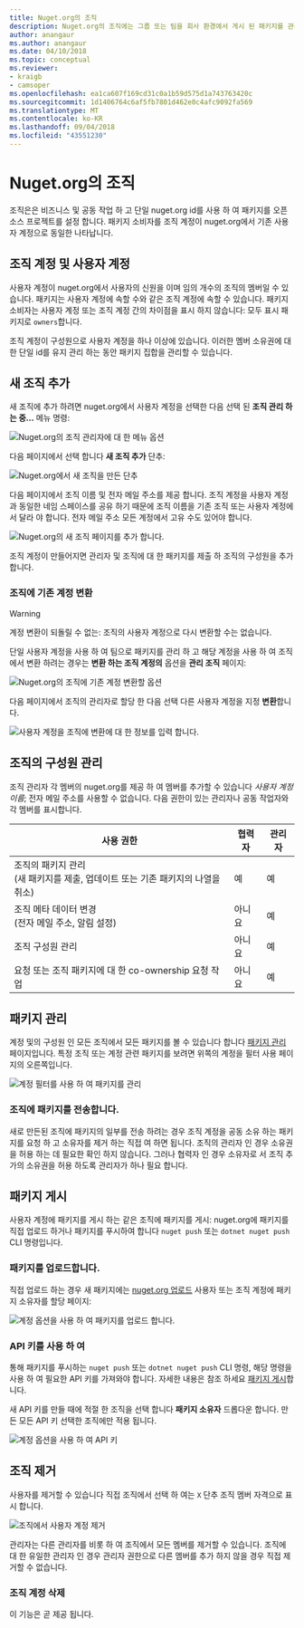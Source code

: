 ```yaml
---
title: Nuget.org의 조직
description: Nuget.org의 조직에는 그룹 또는 팀을 회사 환경에서 게시 된 패키지를 관리할 수 있습니다.
author: anangaur
ms.author: anangaur
ms.date: 04/10/2018
ms.topic: conceptual
ms.reviewer:
- kraigb
- camsoper
ms.openlocfilehash: ea1ca607f169cd31c0a1b59d575d1a743763420c
ms.sourcegitcommit: 1d1406764c6af5fb7801d462e0c4afc9092fa569
ms.translationtype: MT
ms.contentlocale: ko-KR
ms.lasthandoff: 09/04/2018
ms.locfileid: "43551230"
---
```

# <a name="organization-on-nugetorg"></a>Nuget.org의 조직

조직은은 비즈니스 및 공동 작업 하 고 단일 nuget.org id를 사용 하 여 패키지를 오픈 소스 프로젝트를 설정 합니다. 패키지 소비자를 조직 계정이 nuget.org에서 기존 사용자 계정으로 동일한 나타납니다.

## <a name="user-accounts-vs-organization-accounts"></a>조직 계정 및 사용자 계정

사용자 계정이 nuget.org에서 사용자의 신원을 이며 임의 개수의 조직의 멤버일 수 있습니다. 패키지는 사용자 계정에 속할 수와 같은 조직 계정에 속할 수 있습니다. 패키지 소비자는 사용자 계정 또는 조직 계정 간의 차이점을 표시 하지 않습니다: 모두 표시 패키지로 `owners`합니다.

조직 계정이 구성원으로 사용자 계정을 하나 이상에 있습니다. 이러한 멤버 소유권에 대 한 단일 id를 유지 관리 하는 동안 패키지 집합을 관리할 수 있습니다.

## <a name="adding-a-new-organization"></a>새 조직 추가

새 조직에 추가 하려면 nuget.org에서 사용자 계정을 선택한 다음 선택 된 **조직 관리 하는 중...**  메뉴 명령:

![Nuget.org의 조직 관리자에 대 한 메뉴 옵션](media/org-manage-option.png)

다음 페이지에서 선택 합니다 **새 조직 추가** 단추:

![Nuget.org에서 새 조직을 만든 단추](media/org-add-new-option.png)

다음 페이지에서 조직 이름 및 전자 메일 주소를 제공 합니다. 조직 계정을 사용자 계정과 동일한 네임 스페이스를 공유 하기 때문에 조직 이름을 기존 조직 또는 사용자 계정에서 달라 야 합니다. 전자 메일 주소 모든 계정에서 고유 수도 있어야 합니다.

![Nuget.org의 새 조직 페이지를 추가 합니다.](media/org-add-new-page.png)

조직 계정이 만들어지면 관리자 및 조직에 대 한 패키지를 제출 하 조직의 구성원을 추가 합니다.

### <a name="transform-existing-account-to-an-organization"></a>조직에 기존 계정 변환

> [!Warning]
> 계정 변환이 되돌릴 수 없는: 조직의 사용자 계정으로 다시 변환할 수는 없습니다.

단일 사용자 계정을 사용 하 여 팀으로 패키지를 관리 하 고 해당 계정을 사용 하 여 조직에서 변환 하려는 경우는 **변환 하는 조직 계정의** 옵션을 **관리 조직** 페이지:

![Nuget.org의 조직에 기존 계정 변환할 옵션](media/org-transform-option.png)

다음 페이지에서 조직의 관리자로 할당 한 다음 선택 다른 사용자 계정을 지정 **변환**합니다.

![사용자 계정을 조직에 변환에 대 한 정보를 입력 합니다.](media/org-transform-page.png)

## <a name="managing-organization-members"></a>조직의 구성원 관리

조직 관리자 각 멤버의 nuget.org를 제공 하 여 멤버를 추가할 수 있습니다 *사용자 계정 이름*; 전자 메일 주소를 사용할 수 없습니다. 다음 권한이 있는 관리자나 공동 작업자와 각 멤버를 표시합니다.

| 사용 권한 | 협력자 | 관리자 |
| --- | --- | --- |
| 조직의 패키지 관리<br/>(새 패키지를 제출, 업데이트 또는 기존 패키지의 나열을 취소) | 예 | 예 |
| 조직 메타 데이터 변경<br/>(전자 메일 주소, 알림 설정) | 아니요 | 예 |
| 조직 구성원 관리 | 아니요 | 예 |
| 요청 또는 조직 패키지에 대 한 co-ownership 요청 작업 | 아니요 | 예 |

## <a name="managing-packages"></a>패키지 관리

계정 및의 구성원 인 모든 조직에서 모든 패키지를 볼 수 있습니다 합니다 [패키지 관리](https://www.nuget.org/account/Packages) 페이지입니다. 특정 조직 또는 계정 관련 패키지를 보려면 위쪽의 계정을 필터 사용 페이지의 오른쪽입니다.

![계정 필터를 사용 하 여 패키지를 관리](media/org-manage-packages-option.png)

### <a name="transferring-packages-to-an-organization"></a>조직에 패키지를 전송합니다.
새로 만든된 조직에 패키지의 일부를 전송 하려는 경우 조직 계정을 공동 소유 하는 패키지를 요청 하 고 소유자를 제거 하는 직접 여 하면 됩니다. 조직의 관리자 인 경우 소유권을 허용 하는 데 필요한 확인 하지 않습니다. 그러나 협력자 인 경우 소유자로 서 조직 추가의 소유권을 허용 하도록 관리자가 하나 필요 합니다.

## <a name="publishing-packages"></a>패키지 게시

사용자 계정에 패키지를 게시 하는 같은 조직에 패키지를 게시: nuget.org에 패키지를 직접 업로드 하거나 패키지를 푸시하여 합니다 `nuget push` 또는 `dotnet nuget push` CLI 명령입니다.

### <a name="uploading-packages"></a>패키지를 업로드합니다.

직접 업로드 하는 경우 새 패키지에는 [nuget.org 업로드](https://www.nuget.org/packages/manage/upload) 사용자 또는 조직 계정에 패키지 소유자를 할당 페이지:

![계정 옵션을 사용 하 여 패키지를 업로드 합니다.](media/org-upload-option.png)

### <a name="using-api-keys"></a>API 키를 사용 하 여

통해 패키지를 푸시하는 `nuget push` 또는 `dotnet nuget push` CLI 명령, 해당 명령을 사용 하 여 필요한 API 키를 가져와야 합니다. 자세한 내용은 참조 하세요 [패키지 게시](../quickstart/create-and-publish-a-package-using-visual-studio.md#publish-the-package)합니다.

새 API 키를 만들 때에 적절 한 조직을 선택 합니다 **패키지 소유자** 드롭다운 합니다. 만든 모든 API 키 선택한 조직에만 적용 됩니다.

![계정 옵션을 사용 하 여 API 키](media/org-apikey-option.png)

## <a name="removing-an-organization"></a>조직 제거

사용자를 제거할 수 있습니다 직접 조직에서 선택 하 여는 `X` 단추 조직 멤버 자격으로 표시 합니다.

![조직에서 사용자 계정 제거](media/org-remove-self-option.png)

관리자는 다른 관리자를 비롯 하 여 조직에서 모든 멤버를 제거할 수 있습니다. 조직에 대 한 유일한 관리자 인 경우 관리자 권한으로 다른 멤버를 추가 하지 않을 경우 직접 제거할 수 없습니다.

### <a name="deleting-an-organization-account"></a>조직 계정 삭제

이 기능은 곧 제공 됩니다.
